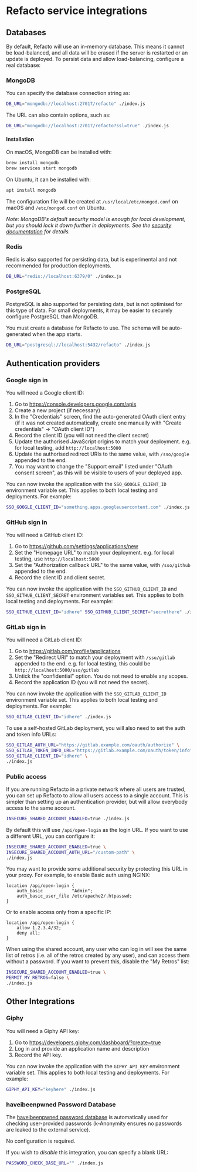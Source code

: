 # Refacto service integrations

## Databases

By default, Refacto will use an in-memory database. This means it
cannot be load-balanced, and all data will be erased if the server is
restarted or an update is deployed. To persist data and allow
load-balancing, configure a real database:

### MongoDB

You can specify the database connection string as:

```sh
DB_URL="mongodb://localhost:27017/refacto" ./index.js
```

The URL can also contain options, such as:

```sh
DB_URL="mongodb://localhost:27017/refacto?ssl=true" ./index.js
```

#### Installation

On macOS, MongoDB can be installed with:

```sh
brew install mongodb
brew services start mongodb
```

On Ubuntu, it can be installed with:

```sh
apt install mongodb
```

The configuration file will be created at `/usr/local/etc/mongod.conf`
on macOS and `/etc/mongod.conf` on Ubuntu.

*Note: MongoDB's default security model is enough for local
development, but you should lock it down further in deployments. See
the [security documentation](./SECURITY.md) for details.*

### Redis

Redis is also supported for persisting data, but is experimental and
not recommended for production deployments.

```sh
DB_URL="redis://localhost:6379/0" ./index.js
```

### PostgreSQL

PostgreSQL is also supported for persisting data, but is not optimised
for this type of data. For small deployments, it may be easier to
securely configure PostgreSQL than MongoDB.

You must create a database for Refacto to use. The schema will be
auto-generated when the app starts.

```sh
DB_URL="postgresql://localhost:5432/refacto" ./index.js
```

## Authentication providers

### Google sign in

You will need a Google client ID:

1. Go to <https://console.developers.google.com/apis>
2. Create a new project (if necessary)
3. In the "Credentials" screen, find the auto-generated OAuth client
   entry (if it was not created automatically, create one manually with
   "Create credentials" &rarr; "OAuth client ID")
4. Record the client ID (you will not need the client secret)
5. Update the authorised JavaScript origins to match your deployment.
   e.g. for local testing, add `http://localhost:5000`
6. Update the authorised redirect URIs to the same value, with
   `/sso/google` appended to the end.
7. You may want to change the "Support email" listed under
   "OAuth consent screen", as this will be visible to users of your
   deployed app.

You can now invoke the application with the `SSO_GOOGLE_CLIENT_ID`
environment variable set. This applies to both local testing and
deployments. For example:

```sh
SSO_GOOGLE_CLIENT_ID="something.apps.googleusercontent.com" ./index.js
```

### GitHub sign in

You will need a GitHub client ID:

1. Go to <https://github.com/settings/applications/new>
2. Set the "Homepage URL" to match your deployment. e.g. for local
   testing, use `http://localhost:5000`
3. Set the "Authorization callback URL" to the same value, with
   `/sso/github` appended to the end.
4. Record the client ID and client secret.

You can now invoke the application with the `SSO_GITHUB_CLIENT_ID` and
`SSO_GITHUB_CLIENT_SECRET` environment variables set. This applies to
both local testing and deployments. For example:

```sh
SSO_GITHUB_CLIENT_ID="idhere" SSO_GITHUB_CLIENT_SECRET="secrethere" ./index.js
```

### GitLab sign in

You will need a GitLab client ID:

1. Go to <https://gitlab.com/profile/applications>
2. Set the "Redirect URI" to match your deployment with
   `/sso/gitlab` appended to the end. e.g. for local
   testing, this could be `http://localhost:5000/sso/gitlab`
3. Untick the "confidential" option. You do not need to enable
   any scopes.
4. Record the application ID (you will not need the secret).

You can now invoke the application with the `SSO_GITLAB_CLIENT_ID`
environment variable set. This applies to both local testing and
deployments. For example:

```sh
SSO_GITLAB_CLIENT_ID="idhere" ./index.js
```

To use a self-hosted GitLab deployment, you will also need to set
the auth and token info URLs:

```sh
SSO_GITLAB_AUTH_URL="https://gitlab.example.com/oauth/authorize" \
SSO_GITLAB_TOKEN_INFO_URL="https://gitlab.example.com/oauth/token/info" \
SSO_GITLAB_CLIENT_ID="idhere" \
./index.js
```

### Public access

If you are running Refacto in a private network where all users are
trusted, you can set up Refacto to allow all users access to a single
account. This is simpler than setting up an authentication provider,
but will allow everybody access to the same account.

```sh
INSECURE_SHARED_ACCOUNT_ENABLED=true ./index.js
```

By default this will use `/api/open-login` as the login URL. If you
want to use a different URL, you can configure it:

```sh
INSECURE_SHARED_ACCOUNT_ENABLED=true \
INSECURE_SHARED_ACCOUNT_AUTH_URL="/custom-path" \
./index.js
```

You may want to provide some additional security by protecting this
URL in your proxy. For example, to enable Basic auth using NGINX:

```
location /api/open-login {
    auth_basic           "Admin";
    auth_basic_user_file /etc/apache2/.htpasswd;
}
```

Or to enable access only from a specific IP:

```
location /api/open-login {
    allow 1.2.3.4/32;
    deny all;
}
```

When using the shared account, any user who can log in will see the
same list of retros (i.e. all of the retros created by any user), and
can access them without a password. If you want to prevent this,
disable the "My Retros" list:

```sh
INSECURE_SHARED_ACCOUNT_ENABLED=true \
PERMIT_MY_RETROS=false \
./index.js
```

## Other Integrations

### Giphy

You will need a Giphy API key:

1. Go to <https://developers.giphy.com/dashboard/?create=true>
2. Log in and provide an application name and description
3. Record the API key.

You can now invoke the application with the `GIPHY_API_KEY` environment
variable set. This applies to both local testing and deployments. For example:

```sh
GIPHY_API_KEY="keyhere" ./index.js
```

### haveibeenpwned Password Database

The [haveibeenpwned password database](https://haveibeenpwned.com/Passwords)
is automatically used for checking user-provided passwords (k-Anonymity
ensures no passwords are leaked to the external service).

No configuration is required.

If you wish to _disable_ this integration, you can specify a blank URL:

```sh
PASSWORD_CHECK_BASE_URL="" ./index.js
```
